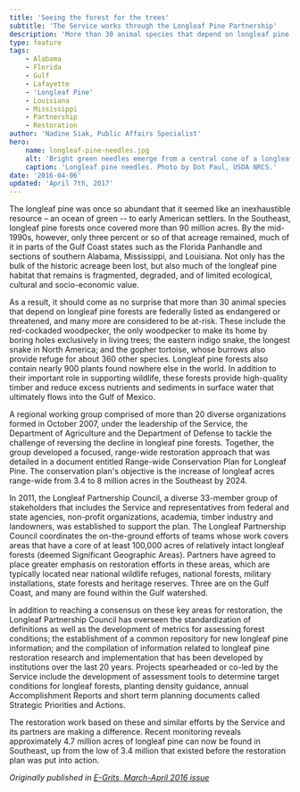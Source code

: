 ```yaml
---
title: 'Seeing the forest for the trees'
subtitle: 'The Service works through the Longleaf Pine Partnership'
description: 'More than 30 animal species that depend on longleaf pine forests are federally listed as endangered or threatened, and many more are considered to be at-risk. This is why the U.S. Fish and Wildlife Service is working with partners to restore longleaf pine across the southeastern United States.'
type: feature
tags:
    - Alabama
    - Florida
    - Gulf
    - Lafayette
    - 'Longleaf Pine'
    - Louisiana
    - Mississippi
    - Partnership
    - Restoration
author: 'Nadine Siak, Public Affairs Specialist'
hero:
    name: longleaf-pine-needles.jpg
    alt: 'Bright green needles emerge from a central cone of a longleaf pine tree'
    caption: 'Longleaf pine needles. Photo by Dot Paul, USDA NRCS.'
date: '2016-04-06'
updated: 'April 7th, 2017'
---
```


The longleaf pine was once so abundant that it seemed like an inexhaustible resource – an ocean of green -- to early American settlers. In the Southeast, longleaf pine forests once covered more than 90 million acres. By the mid-1990s, however, only three percent or so of that acreage remained, much of it in parts of the Gulf Coast states such as the Florida Panhandle and sections of southern Alabama, Mississippi, and Louisiana. Not only has the bulk of the historic acreage been lost, but also much of the longleaf pine habitat that remains is fragmented, degraded, and of limited ecological, cultural and socio-economic value.

As a result, it should come as no surprise that more than 30 animal species that depend on longleaf pine forests are federally listed as endangered or threatened, and many more are considered to be at-risk. These include the red-cockaded woodpecker, the only woodpecker to make its home by boring holes exclusively in living trees; the eastern indigo snake, the longest snake in North America; and the gopher tortoise, whose burrows also provide refuge for about 360 other species. Longleaf pine forests also contain nearly 900 plants found nowhere else in the world. In addition to their important role in supporting wildlife, these forests provide high-quality timber and reduce excess nutrients and sediments in surface water that ultimately flows into the Gulf of Mexico.

A regional working group comprised of more than 20 diverse organizations formed in October 2007, under the leadership of the Service, the Department of Agriculture and the Department of Defense to tackle the challenge of reversing the decline in longleaf pine forests. Together, the group developed a focused, range-wide restoration approach that was detailed in a document entitled Range-wide Conservation Plan for Longleaf Pine. The conservation plan's objective is the increase of longleaf acres range-wide from 3.4 to 8 million acres in the Southeast by 2024.

In 2011, the Longleaf Partnership Council, a diverse 33-member group of stakeholders that includes the Service and representatives from federal and state agencies, non-profit organizations, academia, timber industry and landowners, was established to support the plan. The Longleaf Partnership Council coordinates the on-the-ground efforts of teams whose work covers areas that have a core of at least 100,000 acres of relatively intact longleaf forests (deemed Significant Geographic Areas). Partners have agreed to place greater emphasis on restoration efforts in these areas, which are typically located near national wildlife refuges, national forests, military installations, state forests and heritage reserves. Three are on the Gulf Coast, and many are found within the Gulf watershed.

In addition to reaching a consensus on these key areas for restoration, the Longleaf Partnership Council has overseen the standardization of definitions as well as the development of metrics for assessing forest conditions; the establishment of a common repository for new longleaf pine information; and the compilation of information related to longleaf pine restoration research and implementation that has been developed by institutions over the last 20 years. Projects spearheaded or co-led by the Service include the development of assessment tools to determine target conditions for longleaf forests, planting density guidance, annual Accomplishment Reports and short term planning documents called Strategic Priorities and Actions.

The restoration work based on these and similar efforts by the Service and its partners are making a difference. Recent monitoring reveals approximately 4.7 million acres of longleaf pine can now be found in Southeast, up from the low of 3.4 million that existed before the restoration plan was put into action.

*Originally published in [E-Grits, March-April 2016 issue](https://issuu.com/usfwssoutheast/docs/egrits-marapr2016)*
